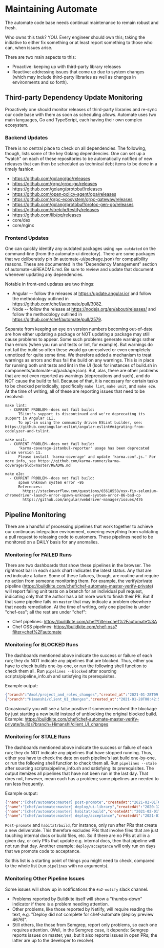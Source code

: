 # Maintaining Automate

The automate code base needs continual maintenance to remain robust and fresh.

Who owns this task? YOU.
Every engineer should own this; taking the initiative to either fix something or at least report something to those who can, when issues arise.

There are two main aspects to this:

- Proactive: keeping up with third-party library releases
- Reactive: addressing issues that come up due to system changes (which may include third-party libraries as well as changes in environments and so forth).

## Third-party Dependency Update Monitoring

Proactively one should monitor releases of third-party libraries and re-sync our code base with them as soon as scheduling allows.
Automate uses two main languages, Go and TypeScript, each having their own complex ecosystem.

### Backend Updates

There is no central place to check on all dependencies.
The following, though, lists some of the key Golang dependencies. One can set up a "watch" on each of these repositories to be automatically notified of new releases that can then be scheduled as technical debt items to be done in a timely fashion.

- https://github.com/golang/go/releases
- https://github.com/grpc/grpc-go/releases
- https://github.com/golang/protobuf/releases
- https://github.com/open-policy-agent/opa/releases
- https://github.com/grpc-ecosystem/grpc-gateway/releases
- https://github.com/golang/protobuf/protoc-gen-go/releases
- https://github.com/stretchr/testify/releases
- https://github.com/lib/pq/releases
- core/dex
- core/nginx

### Frontend Updates

One can quickly identify any outdated packages using `npm outdated` on the command-line (from the automate-ui directory).
There are some packages that we deliberately pin (in automate-ui/package.json) for compatibility reasons.
These are documented in the "Dependency Management" section of automate-ui/README.md.
Be sure to review and update that document whenever updating any dependencies.

Notable in front-end updates are two things:

- Angular -- follow the releases at https://update.angular.io/ and follow the methodology outlined in https://github.com/chef/automate/pull/3082.
- Node -- follow the release at https://nodejs.org/en/about/releases/ and follow the methodology outlined in https://github.com/chef/automate/pull/2579.

Separate from keeping an eye on version numbers becoming out-of-date are how either updating a package or NOT updating a package may still cause problems to appear.
Some such problems generate warnings rather than errors (when you run unit tests or lint, for example).
But warnings do not fail the build so often these would go unresolved or even completely unnoticed for quite some time.
We therefore added a mechanism to treat warnings as errors and thus fail the build on any warnings.
This is in place for running both unit tests and lint in the UI (look for instances of build.sh in components/automate-ui/package.json).
But, alas, there are other problems that are not even reported as warnings (deprecations and such), and do NOT cause the build to fail.
Because of that, it is necessary for certain tasks to be checked periodically, specifically `make lint`, `make unit`, and `make e2e`.
At the time of writing, all of these are reporting issues that need to be resolved:

```text
make lint:
  - CURRENT PROBLEM--does not fail build:
      TSLint's support is discontinued and we're deprecating its support in Angular CLI.
      To opt-in using the community driven ESLint builder, see: https://github.com/angular-eslint/angular-eslint#migrating-from-codelyzer-and-tslint.

make unit:
  - CURRENT PROBLEM--does not fail build:
      'karma-coverage-istanbul-reporter' usage has been deprecated since version 11.
      Please install 'karma-coverage' and update 'karma.conf.js.' For more info, see https://github.com/karma-runner/karma-coverage/blob/master/README.md

make e2e:
  - CURRENT PROBLEM--does not fail build:
      spawn Unknown system error -86
      References:
        https://stackoverflow.com/questions/65618558/osx-fix-selenium-chromedriver-launch-error-spawn-unknown-system-error-86-bad-cp
        https://github.com/angular/webdriver-manager/issues/476

```

## Pipeline Monitoring

There are a handful of processing pipelines that work together to achieve our continuous integration environment,
covering everything from validating a pull request to releasing code to customers.
These pipelines need to be monitored on a DAILY basis for any anomalies.

### Monitoring for FAILED Runs

There are two dashboards that show these pipelines in the browser.
The rightmost bar in each spark chart indicates the latest status.
Any that are red indicate a failure.
Some of these failures, though, are routine and require no action from someone monitoring them.
For example, the verify/private pipeline (https://buildkite.com/chef/chef-automate-master-verify-private) will report failing unit tests on a branch for an individual pull request, indicating only that the author has a bit more work to finish their PR.
But if that same pipeline fails on `master` that may indicate a problem elsewhere that needs remediation.
At the time of writing, only one pipeline is under "chef-oss"; all the rest are under "chef":

- Chef pipelines: https://buildkite.com/chef?filter=chef%2Fautomate%3A
- Chef OSS pipelines: https://buildkite.com/chef-oss?filter=chef%2Fautomate

### Monitoring for BLOCKED Runs

The dashboards mentioned above indicate the success or failure of each run; they do NOT indicate any pipelines that are blocked.
Thus, either you have to check builds one-by-one, or run the following shell function to check them all.
Run `pipelines --blocked` after sourcing scripts/pipeline_info.sh and satisfying its prerequisites.

Example output:

```json
{"branch":"Amol/project_and_roles_changes","created_at":"2021-01-28T09:38:49.345Z","state":"passed","pr":"4393","pipeline":"[chef/automate:master] verify_private","message":"Added Id testcase for policy.\n\nSigned-off-by: samshinde <ashinde@chef.io>"}
{"branch":"Himanshi/client_UI_changes","created_at":"2021-01-28T08:42:51.369Z","state":"passed","pr":"4661","pipeline":"[chef/automate:master] verify_private","message":"Addedd CSS changes in client details.\n\nSigned-off-by: Himanshi Chhabra <himanshi.chhabra@msystechnologies.com>"}
```

Occasionally you will see a false positive if someone resolved the blockage by just starting a new build instead of unblocking the original blocked build.
Example: https://buildkite.com/chef/chef-automate-master-verify-private/builds?branch=Himanshi/client_UI_changes

### Monitoring for STALE Runs

The dashboards mentioned above indicate the success or failure of each run; they do NOT indicate any pipelines that have stopped running.
Thus, either you have to check the date on each pipeline's last build one-by-one, or run the following shell function to check them all.
Run `pipelines --stale` after sourcing scripts/pipeline_info.sh and satisfying its prerequisites.
The output itemizes all pipelines that have not been run in the last day.
That does not, however, mean each has a problem; some pipelines are needed to run less frequently.

Example output:

```json
{"name":"[chef/automate:master] post-promote","createdAt":"2021-02-01T09:00:52.228Z"}
{"name":"[chef/automate:master] deploy/ui-library","createdAt":"2020-12-23T04:04:33.035Z"}
{"name":"[chef/automate:master] habitat/build","createdAt":"2021-02-01T19:46:53.664Z"}
{"name":"[chef/automate:master] deploy/acceptance","createdAt":"2021-01-30T16:58:23.482Z"}
```

`Post-promote` and `habitat/build`, for instance, only run after PRs that create a new deliverable.
This therefore excludes PRs that involve files that are just touching internal docs or build files, etc.
So if there are no PRs at all in a given day, or only PRs that update e.g. internal docs, then that pipeline will not run that day.
Another example: `deploy/acceptance` will only run on days that we promote code to acceptance.

So this list is a starting point of things you might need to check, compared to the whole list (run `pipelines` with no arguments).

### Monitoring Other Pipeline Issues

Some issues will show up in notifications the `#a2-notify` slack channel.

- Problems reported by Buildkite itself will show a "thumbs-down" indicator if there is a problem needing attention.
- Other problems, like those reported by Netlify, will require reading the text, e.g. "Deploy did not complete for chef-automate (deploy preview 4676)".
- Still others, like those from Semgrep, report only problems, so each one requires attention. (Well, in the Semgrep case, it depends: Semgrep reports issues on master, yes, but it also reports issues in open PRs; the latter are up to the developer to resolve).

